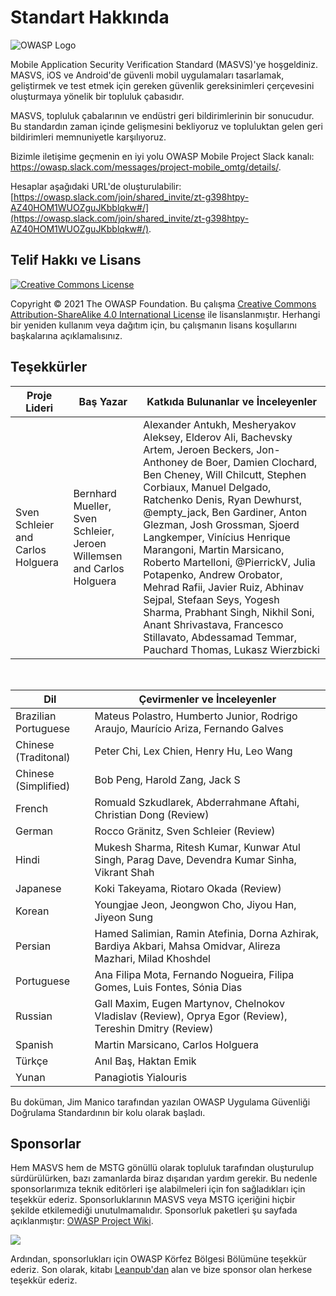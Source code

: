 # Standart Hakkında

![OWASP Logo](images/OWASP_logo.png)

Mobile Application Security Verification Standard (MASVS)'ye hoşgeldiniz. MASVS, iOS ve Android'de güvenli mobil uygulamaları tasarlamak, geliştirmek ve test etmek için gereken güvenlik gereksinimleri çerçevesini oluşturmaya yönelik bir topluluk çabasıdır.

MASVS, topluluk çabalarının ve endüstri geri bildirimlerinin bir sonucudur. Bu standardın zaman içinde gelişmesini bekliyoruz ve topluluktan gelen geri bildirimleri memnuniyetle karşılıyoruz.

Bizimle iletişime geçmenin en iyi yolu OWASP Mobile Project Slack kanalı: <https://owasp.slack.com/messages/project-mobile_omtg/details/>.

Hesaplar aşağıdaki URL'de oluşturulabilir: [https://owasp.slack.com/join/shared_invite/zt-g398htpy-AZ40HOM1WUOZguJKbblqkw#/](https://owasp.slack.com/join/shared_invite/zt-g398htpy-AZ40HOM1WUOZguJKbblqkw#/).

## Telif Hakkı ve Lisans

[![Creative Commons License](images/CC-license.png)](https://creativecommons.org/licenses/by-sa/4.0/)

Copyright © 2021 The OWASP Foundation. Bu çalışma [Creative Commons Attribution-ShareAlike 4.0 International License](https://creativecommons.org/licenses/by-sa/4.0/) ile lisanslanmıştır. Herhangi bir yeniden kullanım veya dağıtım için, bu çalışmanın lisans koşullarını başkalarına açıklamalısınız.

<!-- \pagebreak -->

## Teşekkürler

| Proje Lideri | Baş Yazar | Katkıda Bulunanlar ve İnceleyenler
| ------- | --- | ----------------- |
| Sven Schleier and Carlos Holguera | Bernhard Mueller, Sven Schleier, Jeroen Willemsen and Carlos Holguera | Alexander Antukh, Mesheryakov Aleksey, Elderov Ali, Bachevsky Artem, Jeroen Beckers, Jon-Anthoney de Boer, Damien Clochard, Ben Cheney, Will Chilcutt, Stephen Corbiaux, Manuel Delgado, Ratchenko Denis, Ryan Dewhurst, @empty_jack, Ben Gardiner, Anton Glezman, Josh Grossman, Sjoerd Langkemper, Vinícius Henrique Marangoni, Martin Marsicano, Roberto Martelloni, @PierrickV, Julia Potapenko, Andrew Orobator, Mehrad Rafii, Javier Ruiz, Abhinav Sejpal, Stefaan Seys, Yogesh Sharma, Prabhant Singh, Nikhil Soni, Anant Shrivastava, Francesco Stillavato, Abdessamad Temmar, Pauchard Thomas, Lukasz Wierzbicki |

<br/>

| Dil | Çevirmenler ve İnceleyenler |
| --------------- | ------------------------------------------------------------ |
| Brazilian Portuguese | Mateus Polastro, Humberto Junior, Rodrigo Araujo, Maurício Ariza, Fernando Galves |
| Chinese (Traditonal) | Peter Chi, Lex Chien, Henry Hu, Leo Wang |
| Chinese (Simplified) | Bob Peng, Harold Zang, Jack S |
| French | Romuald Szkudlarek, Abderrahmane Aftahi, Christian Dong (Review) |
| German | Rocco Gränitz, Sven Schleier (Review) |
| Hindi | Mukesh Sharma, Ritesh Kumar, Kunwar Atul Singh, Parag Dave, Devendra Kumar Sinha, Vikrant Shah |
| Japanese | Koki Takeyama, Riotaro Okada (Review) |
| Korean | Youngjae Jeon, Jeongwon Cho, Jiyou Han, Jiyeon Sung |
| Persian | Hamed Salimian, Ramin Atefinia, Dorna Azhirak, Bardiya Akbari, Mahsa Omidvar, Alireza Mazhari, Milad Khoshdel |
| Portuguese | Ana Filipa Mota, Fernando Nogueira, Filipa Gomes, Luis Fontes, Sónia Dias|
| Russian | Gall Maxim, Eugen Martynov, Chelnokov Vladislav (Review), Oprya Egor (Review), Tereshin Dmitry (Review) |
| Spanish | Martin Marsicano, Carlos Holguera |
| Türkçe | Anıl Baş, Haktan Emik |
| Yunan | Panagiotis Yialouris |

Bu doküman, Jim Manico tarafından yazılan OWASP Uygulama Güvenliği Doğrulama Standardının bir kolu olarak başladı.

## Sponsorlar

Hem MASVS hem de MSTG gönüllü olarak topluluk tarafından oluşturulup sürdürülürken, bazı zamanlarda biraz dışarıdan yardım gerekir. Bu nedenle sponsorlarımıza teknik editörleri işe alabilmeleri için fon sağladıkları için teşekkür ederiz. Sponsorluklarının MASVS veya MSTG içeriğini hiçbir şekilde etkilemediği unutulmamalıdır. Sponsorluk paketleri şu sayfada açıklanmıştır: [OWASP Project Wiki](https://owasp.org/www-project-mobile-security-testing-guide/#div-sponsorship "OWASP Mobile Security Testing Guide Sponsorship Packages").

<img src="https://raw.githubusercontent.com/OWASP/owasp-mastg/master/Document/Images/Donators/donators.png"/>

Ardından, sponsorlukları için OWASP Körfez Bölgesi Bölümüne teşekkür ederiz. Son olarak, kitabı [Leanpub'dan](https://leanpub.com/mobile-security-testing-guide) alan ve bize sponsor olan herkese teşekkür ederiz.
